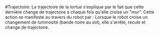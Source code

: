 #Trajectoire:
La trajectoire de la tortue s'explique par le fait que cette dernière change de trajectoire à chaque fois qu'elle croise un "mur".
Cette action se manifeste au travers du robot par : Lorsque le robot croise un changement de luminosité (bande noire au sol), elle s'arrête, recule et change 
de trajectoire. 

